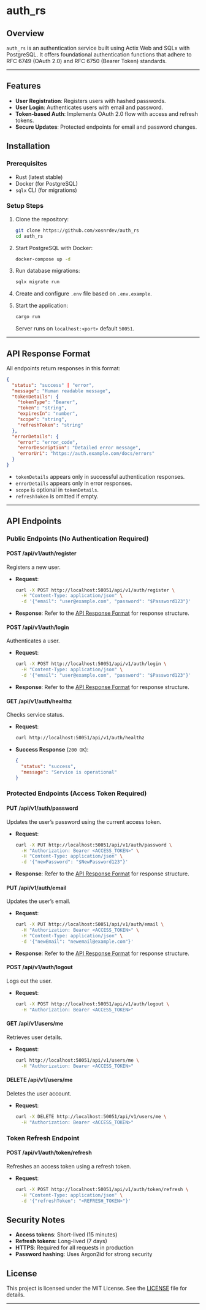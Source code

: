 # auth_rs

## Overview

`auth_rs` is an authentication service built using Actix Web and SQLx with PostgreSQL. It offers foundational authentication functions that adhere to RFC 6749 (OAuth 2.0) and RFC 6750 (Bearer Token) standards.

---

## Features

- **User Registration**: Registers users with hashed passwords.
- **User Login**: Authenticates users with email and password.
- **Token-based Auth**: Implements OAuth 2.0 flow with access and refresh tokens.
- **Secure Updates**: Protected endpoints for email and password changes.

## Installation

### Prerequisites

- Rust (latest stable)
- Docker (for PostgreSQL)
- `sqlx` CLI (for migrations)

### Setup Steps

1. Clone the repository:

   ```bash
   git clone https://github.com/xosnrdev/auth_rs
   cd auth_rs
   ```

2. Start PostgreSQL with Docker:

   ```bash
   docker-compose up -d
   ```

3. Run database migrations:

   ```bash
   sqlx migrate run
   ```

4. Create and configure `.env` file based on `.env.example`.

5. Start the application:

   ```bash
   cargo run
   ```

   Server runs on `localhost:<port>` default `50051`.

---

## API Response Format

All endpoints return responses in this format:

```json
{
  "status": "success" | "error",
  "message": "Human readable message",
  "tokenDetails": {
    "tokenType": "Bearer",
    "token": "string",
    "expiresIn": "number",
    "scope": "string",
    "refreshToken": "string"
  },
  "errorDetails": {
    "error": "error_code",
    "errorDescription": "Detailed error message",
    "errorUri": "https://auth.example.com/docs/errors"
  }
}
```

- `tokenDetails` appears only in successful authentication responses.
- `errorDetails` appears only in error responses.
- `scope` is optional in `tokenDetails`.
- `refreshToken` is omitted if empty.

---

## API Endpoints

### Public Endpoints (No Authentication Required)

#### **POST /api/v1/auth/register**

Registers a new user.

- **Request**:

  ```bash
  curl -X POST http://localhost:50051/api/v1/auth/register \
    -H "Content-Type: application/json" \
    -d '{"email": "user@example.com", "password": "$Password123"}'
  ```

- **Response**: Refer to the [API Response Format](#api-response-format) for response structure.

#### **POST /api/v1/auth/login**

Authenticates a user.

- **Request**:

  ```bash
  curl -X POST http://localhost:50051/api/v1/auth/login \
    -H "Content-Type: application/json" \
    -d '{"email": "user@example.com", "password": "$Password123"}'
  ```

- **Response**: Refer to the [API Response Format](#api-response-format) for response structure.

#### **GET /api/v1/auth/healthz**

Checks service status.

- **Request**:

  ```bash
  curl http://localhost:50051/api/v1/auth/healthz
  ```

- **Success Response** (`200 OK`):

  ```json
  {
    "status": "success",
    "message": "Service is operational"
  }
  ```

### Protected Endpoints (Access Token Required)

#### **PUT /api/v1/auth/password**

Updates the user’s password using the current access token.

- **Request**:

  ```bash
  curl -X PUT http://localhost:50051/api/v1/auth/password \
    -H "Authorization: Bearer <ACCESS_TOKEN>" \
    -H "Content-Type: application/json" \
    -d '{"newPassword": "$NewPassword123"}'
  ```

- **Response**: Refer to the [API Response Format](#api-response-format) for response structure.

#### **PUT /api/v1/auth/email**

Updates the user’s email.

- **Request**:

  ```bash
  curl -X PUT http://localhost:50051/api/v1/auth/email \
    -H "Authorization: Bearer <ACCESS_TOKEN>" \
    -H "Content-Type: application/json" \
    -d '{"newEmail": "newemail@example.com"}'
  ```

- **Response**: Refer to the [API Response Format](#api-response-format) for response structure.

#### **POST /api/v1/auth/logout**

Logs out the user.

- **Request**:

  ```bash
  curl -X POST http://localhost:50051/api/v1/auth/logout \
    -H "Authorization: Bearer <ACCESS_TOKEN>"
  ```

#### **GET /api/v1/users/me**

Retrieves user details.

- **Request**:

  ```bash
  curl http://localhost:50051/api/v1/users/me \
    -H "Authorization: Bearer <ACCESS_TOKEN>"
  ```

#### **DELETE /api/v1/users/me**

Deletes the user account.

- **Request**:

  ```bash
  curl -X DELETE http://localhost:50051/api/v1/users/me \
    -H "Authorization: Bearer <ACCESS_TOKEN>"
  ```

### Token Refresh Endpoint

#### **POST /api/v1/auth/token/refresh**

Refreshes an access token using a refresh token.

- **Request**:

  ```bash
  curl -X POST http://localhost:50051/api/v1/auth/token/refresh \
    -H "Content-Type: application/json" \
    -d '{"refreshToken": "<REFRESH_TOKEN>"}'
  ```

## Security Notes

- **Access tokens**: Short-lived (15 minutes)
- **Refresh tokens**: Long-lived (7 days)
- **HTTPS**: Required for all requests in production
- **Password hashing**: Uses Argon2id for strong security

## License

This project is licensed under the MIT License. See the [LICENSE](LICENSE) file for details.

---
